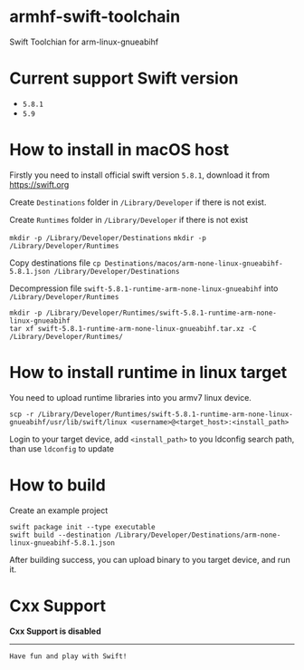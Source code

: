 # armhf-swift-toolchain
Swift Toolchian for arm-linux-gnueabihf

# Current support Swift version

* `5.8.1`
* `5.9`

# How to install in macOS host

Firstly you need to install official swift version `5.8.1`, download it from https://swift.org

Create `Destinations` folder in `/Library/Developer` if there is not exist.

Create `Runtimes` folder in `/Library/Developer` if there is not exist

`mkdir -p /Library/Developer/Destinations`
`mkdir -p /Library/Developer/Runtimes`

Copy destinations file
`cp Destinations/macos/arm-none-linux-gnueabihf-5.8.1.json /Library/Developer/Destinations`

Decompression file `swift-5.8.1-runtime-arm-none-linux-gnueabihf` into `/Library/Developer/Runtimes` 

```
mkdir -p /Library/Developer/Runtimes/swift-5.8.1-runtime-arm-none-linux-gnueabihf
tar xf swift-5.8.1-runtime-arm-none-linux-gnueabihf.tar.xz -C /Library/Developer/Runtimes/
```

# How to install runtime in linux target

You need to upload runtime libraries into you armv7 linux device.
```
scp -r /Library/Developer/Runtimes/swift-5.8.1-runtime-arm-none-linux-gnueabihf/usr/lib/swift/linux <username>@<target_host>:<install_path>

```

Login to your target device, add `<install_path>` to you ldconfig search path, than use `ldconfig` to update


# How to build

Create an example project

```
swift package init --type executable
swift build --destination /Library/Developer/Destinations/arm-none-linux-gnueabihf-5.8.1.json
```

After building success, you can upload binary to you target device, and run it.


# Cxx Support

**Cxx Support is disabled**



--------------
`Have fun and play with Swift!`
